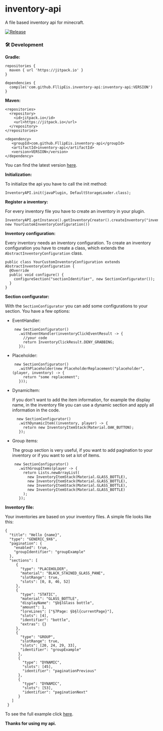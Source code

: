 
# inventory-api
A file based inventory api for minecraft.

[![Release](https://jitpack.io/v/FllipEis/inventory-api.svg)](https://jitpack.io/#FllipEis/inventory-api)


### 🛠  Development

**Gradle:**

	

	repositories {  
	  maven { url 'https://jitpack.io' }  
	}

    dependencies {  
	  compile('com.github.FllipEis.inventory-api:inventory-api:VERSION')  
	}

**Maven:**

	

	
	<repositories>
	  <repository>
	    <id>jitpack.io</id>
		<url>https://jitpack.io</url>
	  </repository>
	</repositories>

	<dependency>
	   <groupId>com.github.FllipEis.inventory-api</groupId>
	   <artifactId>inventory-api</artifactId>
	   <version>VERSION</version>
	</dependency>
You can find the latest version [here](https://jitpack.io/#FllipEis/inventory-api).

**Initialization:**

To initialize the api you have to call the init method:

    InventoryAPI.init(javaPlugin, DefaultStorageLoader.class);
    
**Register a inventory:**

For every inventory file you have to create an inventory in your plugin.

    InventoryAPI.getInstance().getInventoryCreator().createInventory("inventoryName", new YourCustomInventoryConfiguration())

**Inventory configuration:**

Every inventory needs an inventory configuration. To create an inventory configuration you have to create a class, which extends the `AbstractInventoryConfiguration` class. 

    public class YourCustomInventoryConfiguration extends AbstractInventoryConfiguration {  
	  @Override  
	  public void configure() {  
	    configureSection("sectionIdentifier", new SectionConfigurator());  
	  }  
	}

**Section configurator:**

With the `SectionConfigurator` you can add some configurations to your section. 
You have a few options:

 - EventHandler:

	    new SectionConfigurator()  
		  .withEventHandler(inventoryClickEventResult -> {  
		    //your code  
		    return InventoryClickResult.DENY_GRABBING;  
		  });
	  
 - Placeholder:

	    new SectionConfigurator()  
		  .withPlaceholder(new PlaceholderReplacement("placeholder", (player, inventory) -> {  
		    return "some replacement";  
		  }));


 - DynamicItem:
	
	If you don't want to add the item information, for example the display name, in the inventory file you can use a dynamic section and apply all information in the code.
	 
		 new SectionConfigurator()  
		  .withDynamicItem((inventory, player) -> {  
		    return new InventoryItemStack(Material.OAK_BUTTON);  
		  });

 - Group items:
 
	The group section is very useful, if you want to add pagination to your inventory or if you want to set a lot of items.
	
		new SectionConfigurator()  
		  .withGroupItems(player -> {  
		    return Lists.newArrayList(  
		      new InventoryItemStack(Material.GLASS_BOTTLE),  
		      new InventoryItemStack(Material.GLASS_BOTTLE),  
		      new InventoryItemStack(Material.GLASS_BOTTLE),  
		      new InventoryItemStack(Material.GLASS_BOTTLE)  
		    );  
		  });

**Inventory file:**

Your inventories are based on your inventory files. A simple file looks like this:

    {  
	  "title": "Hello {name}",  
	  "type": "GENERIC_9X6",  
	  "pagination": {  
	    "enabled": true,  
	    "groupIdentifier": "groupExample"  
	  },  
	  "sections": [  
		 {  
		   "type": "PLACEHOLDER",  
		   "material": "BLACK_STAINED_GLASS_PANE",  
		   "slotRange": true,  
		   "slots": [0, 8, 46, 52]  
		 },  
		 {  
		   "type": "STATIC",  
		   "material": "GLASS_BOTTLE",  
		   "displayName": "§b§lGlass bottle",  
		   "amount": 1,  
		   "loreLines": ["§7Page: §b§l{currentPage}"],  
		   "slots": [4],  
		   "identifier": "bottle",  
		   "extras": {}  
		 },  
		 {  
		   "type": "GROUP",  
		   "slotRange": true,  
		   "slots": [20, 24, 29, 33],  
		   "identifier": "groupExample"  
		  },  
		  {  
		    "type": "DYNAMIC",  
		    "slots": [45],  
		    "identifier": "paginationPrevious"  
		  },  
		  {  
		    "type": "DYNAMIC",  
		    "slots": [53],  
		    "identifier": "paginationNext"  
		  }  
	   ]
	 }

To see the full example click [here](https://github.com/FllipEis/inventory-api/tree/master/inventory-example/src/main/java/de/fllip/inventory/example).

**Thanks for using my api.**
